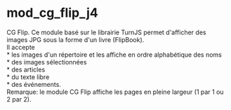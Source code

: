 # mod_cg_flip_j4
 CG Flip. Ce module basé sur le librairie TurnJS permet d'afficher des images JPG sous la forme d'un livre (FlipBook).<br/>Il accepte <br>* les images d'un répertoire et les affiche en ordre alphabétique des noms<br>* des images sélectionnées<br>* des articles<br>* du texte libre<br>* des événements.<br>Remarque: le module CG Flip affiche les pages en pleine largeur (1 par 1 ou 2 par 2).
